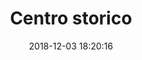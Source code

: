 ---
layout: post
title: 'Centro storico'
date: '2018-12-03 18:20:16'
last_modified_at: '2024-09-18 16:25:04'
category: "Arona"
tags:
  - Italy
  - Arona
  - architecture
description: "One of the oldest street in Arona"
featImage: '20181203_3608_arona.webp'
featImageAlt: 'A cobbled street crosses historic buildings in the city centre '
featImageWidth: '1440'
featImageHeight: '963'
coffeeTable: false
---